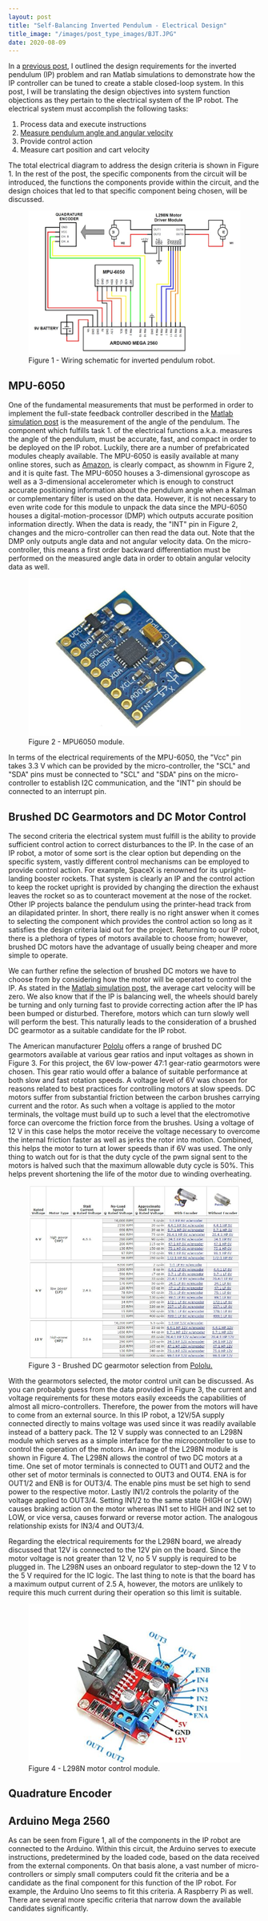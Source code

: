 ```yaml
---
layout: post
title: "Self-Balancing Inverted Pendulum - Electrical Design"
title_image: "/images/post_type_images/BJT.JPG"
date: 2020-08-09
---
```

<p>
In a <a href="https://malcolmhodgins.github.io/projects/2020/08/04/SBIP-Modelling" class="button_EIT">previous post</a>, I outlined the design requirements for the inverted pendulum (IP) problem and ran Matlab simulations to demonstrate how the IP controller can be tuned to create a stable closed-loop system. In this post, I will be translating the design objectives into system function objections as they pertain to the electrical system of the IP robot. The electrical system must accomplish the following tasks:
</p>

<ol>
  <li>Process data and execute instructions</li>
  <li><a href="#mpu6050">Measure pendulum angle and angular velocity</a></li>
  <li>Provide control action</li>
  <li>Measure cart position and cart velocity</li>
</ol>

<p>
The total electrical diagram to address the design criteria is shown in Figure 1. In the rest of the post, the specific components from the circuit will be introduced, the functions the components provide within the circuit, and the design choices that led to that specific component being chosen, will be discussed.
</p>

<figure>
  <img src="/images/sbip_electrical/wiring_schematic.JPG" class="centered">
  <figcaption class="centered"> Figure 1 - Wiring schematic for inverted pendulum robot.</figcaption>
</figure>

<h2><a id="mpu6050"> MPU-6050 </a></h2>
<p>
One of the fundamental measurements that must be performed in order to implement the full-state feedback controller described in the <a href="https://malcolmhodgins.github.io/projects/2020/08/04/SBIP-Modelling" class="button_EIT">Matlab simulation post</a> is the measurement of the angle of the pendulum. The component which fulfills task 1. of the electrical functions a.k.a. measures the angle of the pendulum, must be accurate, fast, and compact in order to be deployed on the IP robot. Luckily, there are a number of prefabricated modules cheaply available. The MPU-6050 is easily available at many online stores, such as <a href="https://www.amazon.ca/Gikfun-MPU-6050-Accelerometer-Gyroscope-EK1091x3C/dp/B07JPK26X2/ref=sr_1_3?dchild=1&keywords=mpu-6050&qid=1597340164&s=electronics&sr=1-3" class="button_EIT">Amazon</a>, is clearly compact, as shownm in Figure 2, and it is quite fast. The MPU-6050 houses a 3-dimensional gyroscope as well as a 3-dimensional accelerometer which is enough to construct accurate positioning information about the pendulum angle when a Kalman or complementary filter is used on the data. However, it is not necessary to even write code for this module to unpack the data since the MPU-6050 houses a digital-motion-processor (DMP) which outputs accurate position information directly. When the data is ready, the "INT" pin in Figure 2, changes and the micro-controller can then read the data out. Note that the DMP only outputs angle data and not angular velocity data. On the micro-controller, this means a first order backward differentiation must be performed on the measured angle data in order to obtain angular velocity data as well.
</p>

<figure>
  <img src="/images/sbip_electrical/mpu6050.JPG" class="centered">
  <figcaption class="centered"> Figure 2 - MPU6050 module.</figcaption>
</figure>

<p>
In terms of the electrical requirements of the MPU-6050, the "Vcc" pin takes 3.3 V which can be provided by the micro-controller, the "SCL" and "SDA" pins must be connected to "SCL" and "SDA" pins on the micro-controller to establish I2C communication, and the "INT" pin should be connected to an interrupt pin.
</p>

<h2> Brushed DC Gearmotors and DC Motor Control </h2>
<p>
The second criteria the electrical system must fulfill is the ability to provide sufficient control action to correct disturbances to the IP. In the case of an IP robot, a motor of some sort is the clear option but depending on the specific system, vastly different control mechanisms can be employed to provide control action. For example, SpaceX is renowned for its upright-landing booster rockets. That system is clearly an IP and the control action to keep the rocket upright is provided by changing the direction the exhaust leaves the rocket so as to counteract movement at the nose of the rocket. Other IP projects balance the pendulum using the printer-head track from an dilapidated printer. In short, there really is no right answer when it comes to selecting the component which provides the control action so long as it satisfies the design criteria laid out for the project. Returning to our IP robot, there is a plethora of types of motors available to choose from; however, brushed DC motors have the advantage of usually being cheaper and more simple to operate.
</p>

<p>
We can further refine the selection of brushed DC motors we have to choose from by considering how the motor will be operated to control the IP. As stated in the <a href="https://malcolmhodgins.github.io/projects/2020/08/04/SBIP-Modelling" class="button_EIT">Matlab simulation post</a>, the average cart velocity will be zero. We also know that if the IP is balancing well, the wheels should barely be turning and only turning fast to provide correcting action after the IP has been bumped or disturbed. Therefore, motors which can turn slowly well will perform the best. This naturally leads to the consideration of a brushed DC gearmotor as a suitable candidate for the IP robot.
</p>

<p>
The American manufacturer <a href="https://www.pololu.com/category/115/25d-metal-gearmotors">Pololu</a> offers a range of brushed DC gearmotors available at various gear ratios and input voltages as shown in Figure 3. For this project, the 6V low-power 47:1 gear-ratio gearmotors were chosen. This gear ratio would offer a balance of suitable performance at both slow and fast rotation speeds. A voltage level of 6V was chosen for reasons related to best practices for controlling motors at slow speeds. DC motors suffer from substantial friction between the carbon brushes carrying current and the rotor. As such when a voltage is applied to the motor terminals, the voltage must build up to such a level that the electromotive force can overcome the friction force from the brushes. Using a voltage of 12 V in this case helps the motor receive the voltage necessary to overcome the internal friction faster as well as jerks the rotor into motion. Combined, this helps the motor to turn at lower speeds than if 6V was used. The only thing to watch out for is that the duty cycle of the pwm signal sent to the motors is halved such that the maximum allowable duty cycle is 50%. This helps prevent shortening the life of the motor due to winding overheating.
</p>

<figure>
  <img src="/images/sbip_electrical/gearmotors.JPG" class="centered">
  <figcaption class="centered"> Figure 3 - Brushed DC gearmotor selection from <a href="https://www.pololu.com/category/115/25d-metal-gearmotors">Pololu.</a></figcaption>
</figure>

<p>
With the gearmotors selected, the motor control unit can be discussed. As you can probably guess from the data provided in Figure 3, the current and voltage requirements for these motors easily exceeds the capabilities of almost all micro-controllers. Therefore, the power from the motors will have to come from an external source. In this IP robot, a 12V/5A supply connected directly to mains voltage was used since it was readily available instead of a battery pack. The 12 V supply was connected to an L298N module which serves as a simple interface for the microcontroller to use to control the operation of the motors. An image of the L298N module is shown in Figure 4. The L298N allows the control of two DC motors at a time. One set of motor terminals is connected to OUT1 and OUT2 and the other set of motor terminals is connected to OUT3 and OUT4. ENA is for OUT1/2 and ENB is for OUT3/4. The enable pins must be set high to send power to the respective motor. Lastly IN1/2 controls the polarity of the voltage applied to OUT3/4. Setting IN1/2 to the same state (HIGH or LOW) causes braking action on the motor whereas IN1 set to HIGH and IN2 set to LOW, or vice versa, causes forward or reverse motor action. The analogous relationship exists for IN3/4 and OUT3/4.
</p>

<p>
Regarding the electrical requirements for the L298N board, we already discussed that 12V is connected to the 12V pin on the board. Since the motor voltage is not greater than 12 V, no 5 V supply is required to be plugged in. The L298N uses an onboard regulator to step-down the 12 V to the 5 V required for the IC logic. The last thing to note is that the board has a maximum output current of 2.5 A, however, the motors are unlikely to require this much current during their operation so this limit is suitable.

<figure>
  <img src="/images/sbip_electrical/L298N.JPG" class="centered">
  <figcaption class="centered"> Figure 4 - L298N motor control module.</figcaption>
</figure>

<h2> Quadrature Encoder </h2>
<p>

</p>


<h2> Arduino Mega 2560 </h2>
<p>
As can be seen from Figure 1, all of the components in the IP robot are connected to the Arduino. Within this circuit, the Arduino serves to execute instructions, predetermined by the loaded code, based on the data received from the external components. On that basis alone, a vast number of micro-controllers or simply small computers could fit the criteria and be a candidate as the final component for this function of the IP robot. For example, the Arduino Uno seems to fit this criteria. A Raspberry Pi as well. There are several more specific criteria that narrow down the available candidates significantly.
</p>
